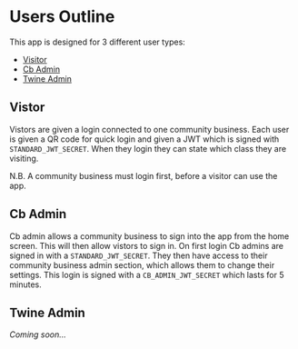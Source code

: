 # Users Outline

This app is designed for 3 different user types:

- [Visitor](#visitor)
- [Cb Admin](#cb-admin)
- [Twine Admin](#twine-admin)

## Vistor
Vistors are given a login connected to one community business. Each user is given a QR code for quick login and given a JWT which is signed with `STANDARD_JWT_SECRET`. When they login they can state which class they are visiting.

N.B. A community business must login first, before a visitor can use the app. 

## Cb Admin
Cb admin allows a community business to sign into the app from the home screen. This will then allow vistors to sign in. On first login Cb admins are signed in with a `STANDARD_JWT_SECRET`. They then have access to their community business admin section, which allows them to change their settings. This login is signed with a `CB_ADMIN_JWT_SECRET` which lasts for 5 minutes.

## Twine Admin
_Coming soon..._